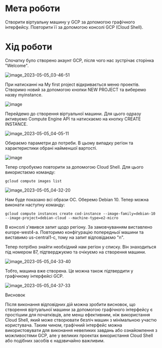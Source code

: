 # Мета роботи

Створити віртуальну машину у GCP за допомогою графічного інтерфейсу. Повторити її за допомогою консолі GCP (Cloud Shell).

# Хід роботи

Спочатку було створено акаунт GCP, після чого нас зустрічає сторінка "Welcome".

![image_2023-05-05_03-46-51](https://user-images.githubusercontent.com/132616149/236492912-30111f87-99a2-4da3-99f7-59b9ddd8f8e4.png)

При натисканні на My first project відкривається меню проектів. Створимо новий за допомогою кнопки NEW PROJECT та виберемо назву myinstance.

![image](https://user-images.githubusercontent.com/132616149/236493308-3a04e3a7-0a84-4ffc-882a-803703cd94c4.png)

Перейдемо до створення віртуальної машини. Для цього одразу активуємо Compute Engine API та натискаємо на кнопку CREATE INSTANCE.

![image_2023-05-05_04-05-11](https://user-images.githubusercontent.com/132616149/236493476-f75ea0db-e608-4f7f-bb4b-e0054e6d0e76.png)

Обираємо параметри до потреби. В цьому випадку регіон та характеристики обрані найменшої вартості.

![image](https://user-images.githubusercontent.com/132616149/236494733-8139f59e-1e81-47aa-8f4c-215befd05c99.png)

Тепер спробуємо повторити за допомогою Cloud Shell. Для цього використаємо команду:

```
gcloud compute images list
```

![image_2023-05-05_04-32-20](https://user-images.githubusercontent.com/132616149/236494382-1773b923-3cd8-4054-a893-e269d6e94c86.png)

Нам буде показано всі образи ОС. Оберемо Debian 10. Тепер можна виконати наступну команду:

```
gcloud compute instances create cod-instance --image-family=debian-10 --image-project=debian-cloud --machine-type=e2-micro
```

В консолі з'явився запит щодо регіону. За замовчуванням виставлено europe-west4-a. Повторимо конфігурацію попередньої машини та виставимо us-central1-c, тому на запит відповідаємо "n".



Тепер потрібно знайти необхідний нам регіон у списку. Він знаходиться під номером 87, підтверджуємо та очікуємо на створення машини.

![image_2023-05-05_04-33-40](https://user-images.githubusercontent.com/132616149/236494962-d4ade7cc-f03b-4874-8b5e-90ceae2e4173.png)

Тобто, машина вже створена. Це можна також підтвердити у графічному інтерфейсі GCP.

![image_2023-05-05_04-37-33](https://user-images.githubusercontent.com/132616149/236495059-3c384a0f-6dab-4142-81ff-d6712cf5f3cb.png)

Висновок

Після виконання відповідних дій можна зробити висновок, що створення віртуальної машини за допомогою графічного інтерфейсу є простішим для початківців, але менш ефективним, ніж використання Cloud Shell, який може створювати безліч машин з мінімальною участю користувача. Таким чином, графічний інтерфейс можна використовувати для виконання невеликих завдань або ознайомлення з можливостями GCP, але у великих проектах використання Cloud Shell або подібних засобів є надзвичайно важливим.
